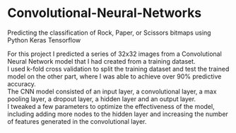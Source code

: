 # Convolutional-Neural-Networks
Predicting the classification of Rock, Paper, or Scissors bitmaps using Python Keras Tensorflow

For this project I predicted a series of 32x32 images from a Convolutional Neural Network model that I had created from a training dataset.  
I used k-fold cross validation to split the training dataset and test the trained model on the other part, 
where I was able to achieve over 90% predictive accuracy.  
The CNN model consisted of an input layer, a convolutional layer, a max pooling layer, a dropout layer, a hidden layer and an output layer.  
I tweaked a few parameters to optimize the effectiveness of the model, 
including adding more nodes to the hidden layer and increasing the number of features generated in the convolutional layer.  
